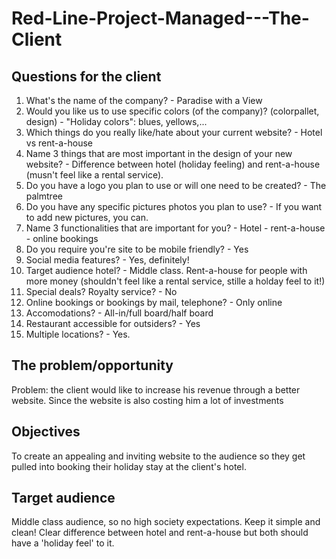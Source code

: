 # Red-Line-Project-Managed---The-Client

Questions for the client
------------------------
1. What's the name of the company? - Paradise with a View
2. Would you like us to use specific colors (of the company)? (colorpallet, design) - "Holiday colors": blues, yellows,...
3. Which things do you really like/hate about your current website? - Hotel vs rent-a-house
4. Name 3 things that are most important in the design of your new website? - Difference between hotel (holiday feeling) and rent-a-house (musn't feel like a rental service).
5. Do you have a logo you plan to use or will one need to be created? - The palmtree
6. Do you have any specific pictures photos you plan to use? - If you want to add new pictures, you can. 
7. Name 3 functionalities that are important for you? - Hotel - rent-a-house - online bookings
8. Do you require you're site to be mobile friendly? - Yes
9. Social media features? - Yes, definitely!
10. Target audience hotel? - Middle class. Rent-a-house for people with more money (shouldn't feel like a rental service, stille a holday feel to it!)
11. Special deals? Royalty service? - No
12. Online bookings or bookings by mail, telephone? - Only online
13. Accomodations? - All-in/full board/half board
14. Restaurant accessible for outsiders? - Yes
15. Multiple locations? - Yes.

The problem/opportunity 
-----------------------
Problem: the client would like to increase his revenue through a better website. Since the website is also costing him a lot of investments 

Objectives
----------
To create an appealing and inviting website to the audience so they get pulled into booking their holiday stay at the client's hotel. 

Target audience
---------------
Middle class audience, so no high society expectations. Keep it simple and clean!
Clear difference between hotel and rent-a-house but both should have a 'holiday feel' to it. 
